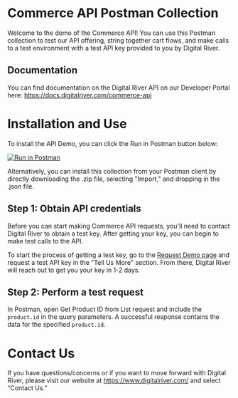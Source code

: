 # Commerce API Postman Collection
Welcome to the demo of the Commerce API! You can use this Postman collection to test our API offering, string together cart flows, and make calls to a test environment with a test API key provided to you by Digital River.
## Documentation
You can find documentation on the Digital River API on our Developer Portal here: https://docs.digitalriver.com/commerce-api
# Installation and Use
To install the API Demo, you can click the Run in Postman button below:

[![Run in Postman](https://run.pstmn.io/button.svg)](https://app.getpostman.com/run-collection/c9d17e796855a15cac83)

Alternatively, you can install this collection from your Postman client by directly downloading the .zip file, selecting "Import," and dropping in the .json file. 

## Step 1: Obtain API credentials
Before you can start making Commerce API requests, you'll need to contact Digital River to obtain a test key. After getting your key, you can begin to make test calls to the API. 

To start the process of getting a test key, go to the [Request Demo page](https://www.digitalriver.com/request-demo/) and request a test API key in the "Tell Us More" section. From there, Digital River will reach out to get you your key in 1-2 days. 

## Step 2: Perform a test request
In Postman, open Get Product ID from List request and include the `product.id` in the query parameters. 
A successful response contains the data for the specified `product.id`.

# Contact Us
If you have questions/concerns or if you want to move forward with Digital River, please visit our website at https://www.digitalriver.com/ and select “Contact Us.”
